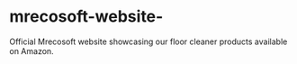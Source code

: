 # mrecosoft-website-
Official Mrecosoft website showcasing our floor cleaner products available on Amazon.
